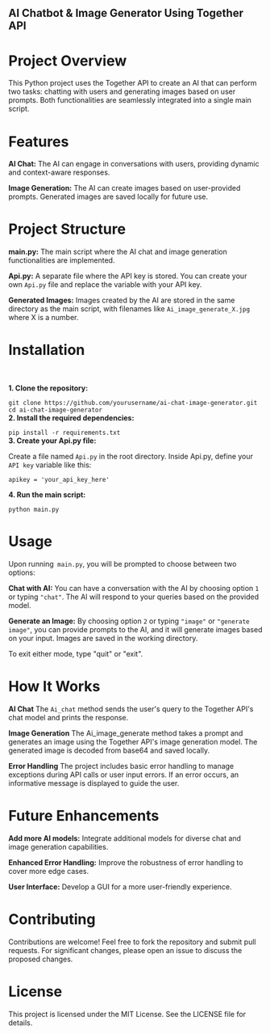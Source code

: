 ## AI Chatbot & Image Generator Using Together API
# Project Overview

This Python project uses the Together API to create an AI that can perform two tasks: chatting with users and generating images based on user prompts. Both functionalities are seamlessly integrated into a single main script.

# Features
**AI Chat:** The AI can engage in conversations with users, providing dynamic and context-aware responses.<BR/>

**Image Generation:** The AI can create images based on user-provided prompts. Generated images are saved locally for future use.<BR/>

# Project Structure

**main.py:** The main script where the AI chat and image generation functionalities are implemented.<BR/>

**Api.py:** A separate file where the API key is stored. You can create your own `Api.py` file and replace the variable with your API key.<BR/>

**Generated Images:** Images created by the AI are stored in the same directory as the main script, with filenames like `Ai_image_generate_X.jpg` where X is a number.

# Installation
<BR/>

 **1. Clone the repository:**


 `git clone https://github.com/yourusername/ai-chat-image-generator.git
cd ai-chat-image-generator`
<BR/>
 **2. Install the required dependencies:**


`pip install -r requirements.txt`
<BR/>
 **3. Create your Api.py file:**

Create a file named `Api.py` in the root directory.
Inside Api.py, define your `API key` variable like this:

`apikey = 'your_api_key_here'`
<BR/>

**4. Run the main script:**

`python main.py`
<BR/>

# Usage
Upon running` main.py`, you will be prompted to choose between two options:

**Chat with AI:** You can have a conversation with the AI by choosing option `1` or typing `"chat"`. The AI will respond to your queries based on the provided model.<BR/>

**Generate an Image:** By choosing option `2` or typing `"image"` or `"generate image"`, you can provide prompts to the AI, and it will generate images based on your input. Images are saved in the working directory.<BR/>

To exit either mode, type "quit" or "exit".

# How It Works

**AI Chat**
The `Ai_chat` method sends the user's query to the Together API's chat model and prints the response.<BR/>

**Image Generation**
The Ai_image_generate method takes a prompt and generates an image using the Together API's image generation model. The generated image is decoded from base64 and saved locally.<BR/>

**Error Handling**
The project includes basic error handling to manage exceptions during API calls or user input errors. If an error occurs, an informative message is displayed to guide the user.

 # Future Enhancements
 
**Add more AI models:** Integrate additional models for diverse chat and image generation capabilities.<BR/>

**Enhanced Error Handling:** Improve the robustness of error handling to cover more edge cases.<BR/>

**User Interface:** Develop a GUI for a more user-friendly experience.<BR/>

# Contributing
Contributions are welcome! Feel free to fork the repository and submit pull requests. For significant changes, please open an issue to discuss the proposed changes.

# License
This project is licensed under the MIT License. See the LICENSE file for details.










